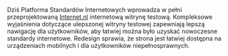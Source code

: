 Dziś Platforma Standardów Internetowych wprowadza w pełni przeprojektowaną [Internet.nl](https://internet.nl/) internetową witrynę testową. Kompleksowe wyjaśnienia dotyczące ulepszonej witryny testowej zapewniają lepszą nawigację dla użytkowników, aby łatwiej można było uzyskać nowoczesne standardy internetowe. Redesign sprawia, że strona jest łatwiej dostępna na urządzeniach mobilnych i dla użytkowników niepełnosprawnych.
